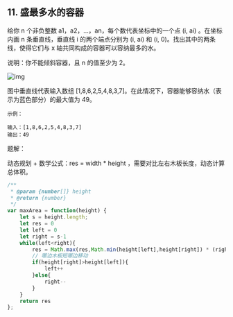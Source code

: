 ## 11. 盛最多水的容器

给你 n 个非负整数 a1，a2，...，an，每个数代表坐标中的一个点 (i, ai) 。在坐标内画 n 条垂直线，垂直线 i 的两个端点分别为 (i, ai) 和 (i, 0)。找出其中的两条线，使得它们与 x 轴共同构成的容器可以容纳最多的水。

说明：你不能倾斜容器，且 n 的值至少为 2。

![img](https://aliyun-lc-upload.oss-cn-hangzhou.aliyuncs.com/aliyun-lc-upload/uploads/2018/07/25/question_11.jpg)

图中垂直线代表输入数组 [1,8,6,2,5,4,8,3,7]。在此情况下，容器能够容纳水（表示为蓝色部分）的最大值为 49。

 ```
示例：

输入：[1,8,6,2,5,4,8,3,7]
输出：49
 ```



题解：

动态规划 + 数学公式：res = width * height ，需要对比左右木板长度，动态计算总体积。



```javascript
/**
 * @param {number[]} height
 * @return {number}
 */
var maxArea = function(height) {
    let s = height.length;
    let res = 0
    let left = 0
    let right = s-1
    while(left<right){
        res = Math.max(res,Math.min(height[left],height[right]) * (right-left))
        // 哪边木板短哪边移动
        if(height[right]>height[left]){
            left++
        }else{
            right--
        }
    }
    return res
};
```


